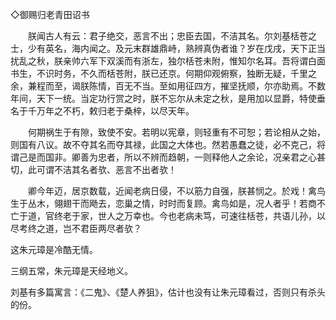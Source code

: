 ◇御赐归老青田诏书  
  
　　朕闻古人有云：君子绝交，恶言不出；忠臣去国，不洁其名。尔刘基栝苍之士，少有英名，海内闻之。及元末群雄鼎峙，熟辨真伪者谁？岁在戊戌，天下正当扰乱之秋，朕亲帅六军下双溪而有浙左，独尔栝苍未附，惟知尔名耳。吾将谓白面书生，不识时务，不久而栝苍附，朕已还京。何期仰观俯察，独断无疑，千里之余，兼程而至，谒朕陈情，百无不当。至如用征四方，摧坚抚顺，尔亦助焉。不数年间，天下一统。当定功行赏之时，朕不忘尔从未定之秋，是用加以显爵，特使垂名于千万年之不朽，敕归老于桑梓，以尽天年。  
  
　　何期祸生于有隙，致使不安。若明以宪章，则轻重有不可恕；若论相从之始，则国有八议。故不夺其名而夺其禄，此国之大体也。然若愚蠢之徒，必不克己，将谓己是而国非。卿善为忠者，所以不辨而趋朝，一则释他人之余论，况亲君之心甚切，此可谓不洁其名者欤、恶言不出者欤！  
  
　　卿今年迈，居京数载，近闻老病日侵，不以筋力自强，朕甚悯之。於戏！禽鸟生于丛木，翎翅干而飏去，恋巢之情，时时而复顾。禽鸟如是，况人者乎！若商不亡于道，官终老于家，世人之万幸也。今也老病未笃，可速往栝苍，共语儿孙，以尽考终之道，岂不君臣两尽者欤？

这朱元璋是冷酷无情。

三纲五常，朱元璋是天经地义。

刘基有多篇寓言：《二鬼》、《楚人养狙》，估计也没有让朱元璋看过，否则只有杀头的份。